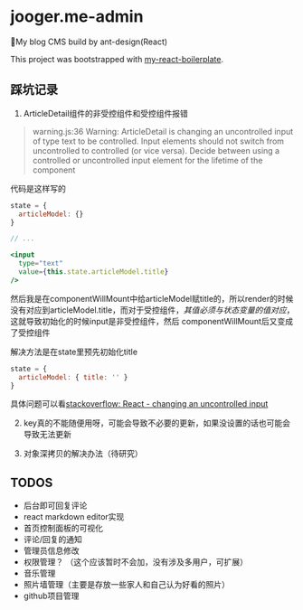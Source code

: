 # jooger.me-admin

🤜My blog CMS build by ant-design(React)

This project was bootstrapped with [my-react-boilerplate](https://github.com/jo0ger/my-react-boilerplate).

## 踩坑记录

1. ArticleDetail组件的非受控组件和受控组件报错

> warning.js:36 Warning: ArticleDetail is changing an uncontrolled input of type text to be controlled. Input elements should not switch from uncontrolled to controlled (or vice versa). Decide between using a controlled or uncontrolled input element for the lifetime of the component

代码是这样写的

``` jsx
state = {
  articleModel: {}
}

// ...

<input
  type="text"
  value={this.state.articleModel.title}
/>
```

然后我是在componentWillMount中给articleModel赋title的，所以render的时候没有对应到articleModel.title，而对于受控组件，*其值必须与状态变量的值对应*，这就导致初始化的时候input是非受控组件，然后
componentWillMount后又变成了受控组件

解决方法是在state里预先初始化title

``` jsx
state = {
  articleModel: { title: '' }
}
```

具体问题可以看[stackoverflow: React - changing an uncontrolled input](https://stackoverflow.com/questions/37427508/react-changing-an-uncontrolled-input)

2. key真的不能随便用呀，可能会导致不必要的更新，如果没设置的话也可能会导致无法更新

3. 对象深拷贝的解决办法（待研究）



## TODOS

* 后台即可回复评论
* react markdown editor实现
* 首页控制面板的可视化
* 评论/回复的通知
* 管理员信息修改
* 权限管理？ （这个应该暂时不会加，没有涉及多用户，可扩展）
* 音乐管理
* 照片墙管理（主要是存放一些家人和自己认为好看的照片）
* github项目管理
